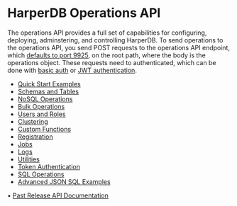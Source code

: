 # HarperDB Operations API

The operations API provides a full set of capabilities for configuring, deploying, adminstering, and controlling HarperDB. To send operations to the operations API, you send POST requests to the operations API endpoint, which [defaults to port 9925](../configuration.md), on the root path, where the body is the operations object. These requests need to authenticated, which can be done with [basic auth](../security/basic-auth.md) or [JWT authentication](../security/jwt-auth.md). 

* [Quick Start Examples](quickstart-examples.md)
* [Schemas and Tables](schemas-and-tables.md)
* [NoSQL Operations](nosql-operations.md)
* [Bulk Operations](bulk-operations.md)
* [Users and Roles](users-and-roles.md)
* [Clustering](clustering.md)
* [Custom Functions](custom-functions.md)
* [Registration](registration.md)
* [Jobs](jobs.md)
* [Logs](logs.md)
* [Utilities](utilities.md)
* [Token Authentication](token-authentication.md)
* [SQL Operations](sql-operations.md)
* [Advanced JSON SQL Examples](advanced-json-sql-examples.md)

• <a href="https://olddocs.harperdb.io">Past Release API Documentation</a>